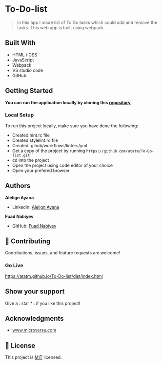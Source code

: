 # To-Do-list


> In this app I made list of To Do tasks which could add and remove the tasks. This web app is built using webpack.

## Built With

- HTML / CSS
- JavaScript
- Webpack
- VS studio code
- GitHub

## Getting Started

**You can run the application locally by cloning this [repository](https://github.com/atatm/To-Do-list.git)**

### Local Setup

To run this project locally, make sure you have done the following:

- Created hint.rc file
- Created stylelint.rc file
- Created .gihub/workflows/linters/yml
- Get a copy of the project by running `https://github.com/atatm/To-Do-list.git `
- cd into the project
- Open the project using code editor of your choice
- Open your prefered browser

## Authors

**Alelign Ayana**

- LinkedIn: [Alelign Ayana](https://linkedin.com/@alelignayana)

**Fuad Nabiyev**

- GitHub: [Fuad Nabiyev](https://github.com/FuadNabi)


## :handshake: Contributing

Contributions, issues, and feature requests are welcome!

### Go Live

https://atatm.github.io/To-Do-list/dist/index.html

## Show your support

Give a : star * :️ if you like this project!

## Acknowledgments

- www.microverse.com

## :memo: License

This project is [MIT](./LICENSE) licensed.
